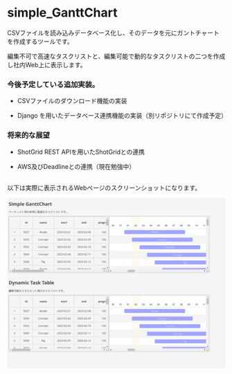 # simple_GanttChart
CSVファイルを読み込みデータベース化し、そのデータを元にガントチャートを作成するツールです。

編集不可で高速なタスクリストと、編集可能で動的なタスクリストの二つを作成し社内Web上に表示します。


### 今後予定している追加実装。

- CSVファイルのダウンロード機能の実装

- Django を用いたデータベース連携機能の実装（別リポジトリにて作成予定）


### 将来的な展望

- ShotGrid REST APIを用いたShotGridとの連携

- AWS及びDeadlineとの連携（現在勉強中）


##
以下は実際に表示されるWebページのスクリーンショットになります。


![Test Image 1](/image/simple_gantt_chart_main_v01.png)


